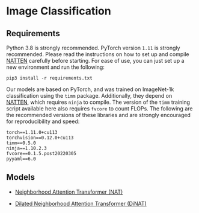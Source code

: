 # Image Classification

## Requirements
Python 3.8 is strongly recommended.
PyTorch version `1.11` is strongly recommended.
Please read the instructions on how to set up and compile [NATTEN](../NATTEN.md) carefully before starting.
For ease of use, you can just set up a new environment and run the following:
```shell
pip3 install -r requirements.txt
```
Our models are based on PyTorch, and was trained on ImageNet-1k classification using the `timm` package. 
Additionally, they depend on [NATTEN](../NATTEN.md), which requires `ninja` to compile. 
The version of the `timm` training script available here also requires `fvcore` to count FLOPs.
The following are the recommended versions of these libraries and are strongly encouraged for reproducibility and speed:
```shell
torch==1.11.0+cu113
torchvision==0.12.0+cu113
timm==0.5.0
ninja==1.10.2.3
fvcore==0.1.5.post20220305
pyyaml==6.0
```

## Models

* [Neighborhood Attention Transformer (NAT)](NAT.md)

* [Dilated Neighborhood Attention Transformer (DiNAT)](DiNAT.md)